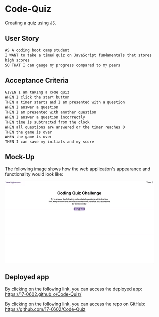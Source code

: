 # Code-Quiz
Creating a quiz using JS.
## User Story

```
AS A coding boot camp student
I WANT to take a timed quiz on JavaScript fundamentals that stores high scores
SO THAT I can gauge my progress compared to my peers
```

## Acceptance Criteria

```
GIVEN I am taking a code quiz
WHEN I click the start button
THEN a timer starts and I am presented with a question
WHEN I answer a question
THEN I am presented with another question
WHEN I answer a question incorrectly
THEN time is subtracted from the clock
WHEN all questions are answered or the timer reaches 0
THEN the game is over
WHEN the game is over
THEN I can save my initials and my score
```

## Mock-Up

The following image shows how the web application's appearance and functionality would look like:

![WebAppereance](assets/images/04-web-apis-homework-demo.gif)

## Deployed app
By clicking on the following link, you can access the deployed app: <link>https://17-0602.github.io/Code-Quiz/</link>


By clicking on the following link, you can access the repo on GitHub: <link>https://github.com/17-0602/Code-Quiz</link>
